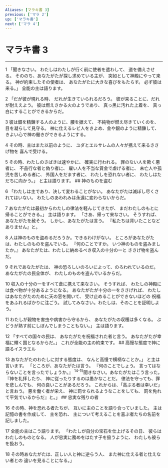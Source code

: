```yaml
---
Aliases: [マラキ書 3]
previous: ['マラ 2']
up: ['マラキ書']
next: ['マラ 4']
---
```

# マラキ書 3

***




1 
「聞きなさい。 わたしはわたしが行く前に使者を遣わして、 道を備えさせる。 そののち、あなたがたが探し求めている主が、 突如として神殿にやって来る。 神が約束したその使者は、 あなたがたに大きな喜びをもたらす。 必ず彼は来る。」 全能の主は語ります。 



2 
「だが彼が現れる時、 だれが生きていられるだろう。 彼が来ることに、だれが耐ええよう。 彼は燃えさかる火のようであり、 真っ黒に汚れた上着を、 真っ白にすることができるからだ。 



3 
彼は銀を精錬する人のように、腰を据えて、 不純物が燃え尽きていくのを、目を凝らして見守る。 神に仕えるレビ人をきよめ、金や銀のように精錬して、 きよい心で神の働きができるようにする。 



4 
その時、主はまた以前のように、 ユダとエルサレムの人々が携えて来るささげ物を 喜んで受ける。 



5 
その時、わたしのさばきは速やかに、 確実に行われる。 罪のない人を欺く悪者に、 不品行な者と偽り者に、 雇い人を不当な賃金で虐げる者に、 未亡人や孤児を苦しめる者に、 外国人をだます者に、 わたしを恐れない者に、 わたしはただちに向かう。」 と主は語ります。 ## 神のものを盗む 



6 
「わたしは主であり、決して変わることがない。 あなたがたは滅ぼし尽くされてはいない。 わたしのあわれみは永遠に変わらないからだ。 



7 
あなたがたは最初からわたしの律法を軽んじてきたが、 まだわたしのもとに帰ることができる。」 主は語ります。 「さあ、帰って来なさい。 そうすれば、あなたがたを赦そう。 しかし、あなたがたは言う。 『私たちは背いたことなどありません』と。 



8 
人は神のものを盗めるだろうか。できるわけがない。 ところがあなたがたは、わたしのものを盗んでいる。 『何のことですか。 いつ神のものを盗みましたか。』 あなたがたは、わたしに納めるべき収入の十分の一と ささげ物を盗んだ。 



9 
それであなたがたは、 神の恐ろしいのろいによって、のろわれているのだ。 あなたがたの民全体が、 わたしのものを盗んでいるからだ。 



10 
収入の十分の一をすべて倉に携えて来なさい。 そうすれば、 わたしの神殿には食べ物が十分あるようになる。 あなたがたが十分の一をささげれば、 わたしはあなたがたのために天の窓を開いて、 受け止めることができないほどの 祝福をあふれるばかりに注ごう。 試してみなさい。わたしは、そのことを証明しよう。 



11 
わたしが穀物を害虫や病害から守るから、 あなたがたの収穫は多くなる。 ぶどうが熟す前にしぼんでしまうこともない。」 主は語ります。 



12 
「すべての国々の民は、 あなたがたを祝福された者と言う。 あなたがたが幸福に輝く国となるからだ。」 これが全能の主の約束です。 ## 高慢な態度で神に語るイスラエル 



13 
あなたがたのわたしに対する態度は、 なんと高慢で横柄なことか。」 と主は言います。 「ところが、あなたがたは言う。 『何のことでしょう。 言ってはならないことを言ったでしょうか。』 <sup class="versenum">14-15</sup>聞きなさい。あなたがたはこう言った。 『神を礼拝したり、 神に従ったりするのは愚かなことだ。 律法を守っても、罪を悲しんでも、 何の良いことがあるだろう。 これからは、「高ぶる者は幸いだ」と言おう。 悪を働く者が栄え、 神に罰せられるようなことをしても、 罰を免れて平気でいるからだ』と。」 ## 忠実な残りの者 



16 
その時、神を恐れる者たちが、 互いに主のことを語り合っていました。 主は記憶の書を作成して、 主を恐れ、 主について考えることを喜ぶ者たちの名前を 記しました。 



17 
全能の主はこう語ります。 「わたしが自分の宝石を仕上げるその日、 彼らはわたしのものとなる。 人が忠実に務めをはたす子を扱うように、 わたしも彼らを扱おう。 



18 
その時あなたがたは、正しい人と神に逆らう人、 また神に仕える者と仕えない者との 違いを見ることになる。」
